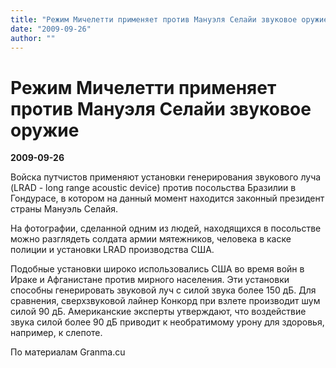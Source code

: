 ```yaml
---
title: "Режим Мичелетти применяет против Мануэля Селайи звуковое оружие"
date: "2009-09-26"
author: ""
---
```


# Режим Мичелетти применяет против Мануэля Селайи звуковое оружие

**2009-09-26** 

Войска путчистов применяют установки генерирования звукового луча (LRAD - long range                                          acoustic device) против посольства Бразилии в Гондурасе, в котором на данный момент находится законный президент страны Мануэль Селайя.



На фотографии, сделанной одним из людей, находящихся в посольстве можно разглядеть солдата армии мятежников, человека в каске полиции и установки LRAD производства США.

Подобные установки широко использовались США во время войн в Ираке и Афганистане против мирного населения. Эти установки способны генерировать звуковой луч с силой звука более 150 дБ. Для сравнения, сверхзвуковой лайнер Конкорд при взлете производит шум силой 90 дБ. Американские эксперты утверждают, что воздействие звука силой более 90 дБ приводит к необратимому урону для здоровья, например, к слепоте.

По материалам Granma.cu